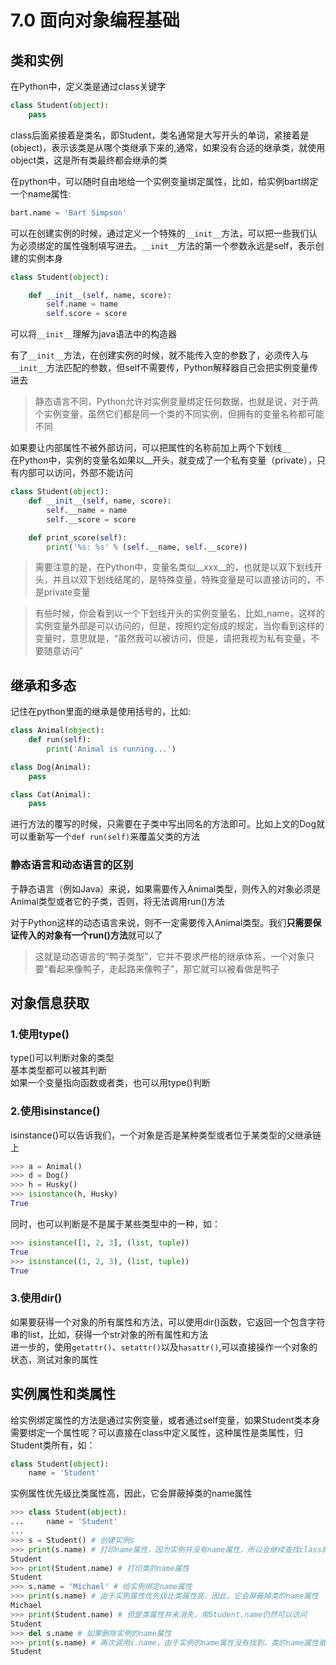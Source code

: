 # 7.0 面向对象编程基础  

## 类和实例 
在Python中，定义类是通过class关键字 
```python
class Student(object):
    pass
``` 

class后面紧接着是类名，即Student，类名通常是大写开头的单词，紧接着是(object)，表示该类是从哪个类继承下来的,通常，如果没有合适的继承类，就使用object类，这是所有类最终都会继承的类  

在python中，可以随时自由地给一个实例变量绑定属性，比如，给实例bart绑定一个name属性:
```python
bart.name = 'Bart Simpson'
```
可以在创建实例的时候，通过定义一个特殊的```__init__```方法，可以把一些我们认为必须绑定的属性强制填写进去。```__init__```方法的第一个参数永远是self，表示创建的实例本身  

```py
class Student(object):

    def __init__(self, name, score):
        self.name = name
        self.score = score
```
可以将```__init__```理解为java语法中的构造器    

有了```__init__```方法，在创建实例的时候，就不能传入空的参数了，必须传入与```__init__```方法匹配的参数，但self不需要传，Python解释器自己会把实例变量传进去  

> 静态语言不同，Python允许对实例变量绑定任何数据，也就是说，对于两个实例变量，虽然它们都是同一个类的不同实例，但拥有的变量名称都可能不同    

如果要让内部属性不被外部访问，可以把属性的名称前加上两个下划线```__```  
在Python中，实例的变量名如果以__开头，就变成了一个私有变量（private），只有内部可以访问，外部不能访问   
```py
class Student(object):
    def __init__(self, name, score):
        self.__name = name
        self.__score = score

    def print_score(self):
        print('%s: %s' % (self.__name, self.__score))
```

> 需要注意的是，在Python中，变量名类似__xxx__的，也就是以双下划线开头，并且以双下划线结尾的，是特殊变量，特殊变量是可以直接访问的，不是private变量  

> 有些时候，你会看到以一个下划线开头的实例变量名，比如_name，这样的实例变量外部是可以访问的，但是，按照约定俗成的规定，当你看到这样的变量时，意思就是，“虽然我可以被访问，但是，请把我视为私有变量，不要随意访问”   

## 继承和多态   
记住在python里面的继承是使用括号的，比如:   
```python
class Animal(object):
    def run(self):
        print('Animal is running...')

class Dog(Animal):
    pass

class Cat(Animal):
    pass
``` 

进行方法的覆写的时候，只需要在子类中写出同名的方法即可。比如上文的Dog就可以重新写一个```def run(self)```来覆盖父类的方法    

### 静态语言和动态语言的区别    
于静态语言（例如Java）来说，如果需要传入Animal类型，则传入的对象必须是Animal类型或者它的子类，否则，将无法调用run()方法     

对于Python这样的动态语言来说，则不一定需要传入Animal类型。我们**只需要保证传入的对象有一个run()方法**就可以了   

> 这就是动态语言的“鸭子类型”，它并不要求严格的继承体系，一个对象只要“看起来像鸭子，走起路来像鸭子”，那它就可以被看做是鸭子  

## 对象信息获取 
### 1.使用type()  
type()可以判断对象的类型    
基本类型都可以被其判断    
如果一个变量指向函数或者类，也可以用type()判断  

### 2.使用isinstance()  
isinstance()可以告诉我们，一个对象是否是某种类型或者位于某类型的父继承链上    
```py   
>>> a = Animal()
>>> d = Dog()
>>> h = Husky()
>>> isinstance(h, Husky)
True
``` 

同时，也可以判断是不是属于某些类型中的一种，如：    
```py
>>> isinstance([1, 2, 3], (list, tuple))
True
>>> isinstance((1, 2, 3), (list, tuple))
True
```

### 3.使用dir()
如果要获得一个对象的所有属性和方法，可以使用dir()函数，它返回一个包含字符串的list，比如，获得一个str对象的所有属性和方法    
进一步的，使用```getattr()```、```setattr()```以及```hasattr()```,可以直接操作一个对象的状态，测试对象的属性    

## 实例属性和类属性 
给实例绑定属性的方法是通过实例变量，或者通过self变量，如果Student类本身需要绑定一个属性呢？可以直接在class中定义属性，这种属性是类属性，归Student类所有，如：   
```py
class Student(object):
    name = 'Student'    
``` 
实例属性优先级比类属性高，因此，它会屏蔽掉类的name属性  
```py
>>> class Student(object):
...     name = 'Student'
...
>>> s = Student() # 创建实例s
>>> print(s.name) # 打印name属性，因为实例并没有name属性，所以会继续查找class的name属性
Student
>>> print(Student.name) # 打印类的name属性
Student
>>> s.name = 'Michael' # 给实例绑定name属性
>>> print(s.name) # 由于实例属性优先级比类属性高，因此，它会屏蔽掉类的name属性
Michael
>>> print(Student.name) # 但是类属性并未消失，用Student.name仍然可以访问
Student
>>> del s.name # 如果删除实例的name属性
>>> print(s.name) # 再次调用s.name，由于实例的name属性没有找到，类的name属性就显示出来了
Student
``` 

